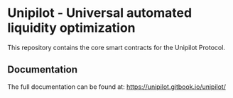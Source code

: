 # Unipilot - Universal automated liquidity optimization

This repository contains the core smart contracts for the Unipilot Protocol.

## Documentation

The full documentation can be found at: https://unipilot.gitbook.io/unipilot/
